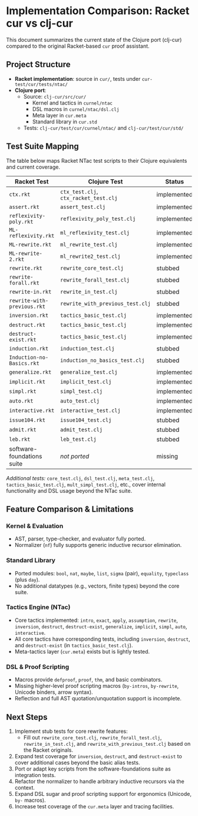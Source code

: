  # Implementation Comparison: Racket cur vs clj-cur

 This document summarizes the current state of the Clojure port (clj-cur) compared to the original Racket-based `cur` proof assistant.

 ## Project Structure
 - **Racket implementation**: source in `cur/`, tests under `cur-test/cur/tests/ntac/`
 - **Clojure port**:
   - Source: `clj-cur/src/cur/`
     - Kernel and tactics in `curnel/ntac`
     - DSL macros in `curnel/ntac/dsl.clj`
     - Meta layer in `cur.meta`
     - Standard library in `cur.std`
   - Tests: `clj-cur/test/cur/curnel/ntac/` and `clj-cur/test/cur/std/`

 ## Test Suite Mapping
 The table below maps Racket NTac test scripts to their Clojure equivalents and current coverage.

 | Racket Test                       | Clojure Test                             | Status       |
 |-----------------------------------|------------------------------------------|--------------|
 | `ctx.rkt`                         | `ctx_test.clj`, `ctx_racket_test.clj`    | implemented  |
 | `assert.rkt`                      | `assert_test.clj`                        | implemented  |
 | `reflexivity-poly.rkt`            | `reflexivity_poly_test.clj`              | implemented  |
 | `ML-reflexivity.rkt`              | `ml_reflexivity_test.clj`                | implemented  |
 | `ML-rewrite.rkt`                  | `ml_rewrite_test.clj`                    | implemented  |
 | `ML-rewrite-2.rkt`                | `ml_rewrite2_test.clj`                   | implemented  |
| `rewrite.rkt`                     | `rewrite_core_test.clj`                  | stubbed      |
| `rewrite-forall.rkt`              | `rewrite_forall_test.clj`                | stubbed      |
| `rewrite-in.rkt`                  | `rewrite_in_test.clj`                    | stubbed      |
| `rewrite-with-previous.rkt`       | `rewrite_with_previous_test.clj`         | stubbed      |
| `inversion.rkt`                   | `tactics_basic_test.clj`                 | implemented  |
| `destruct.rkt`                    | `tactics_basic_test.clj`                 | implemented  |
| `destruct-exist.rkt`              | `tactics_basic_test.clj`                 | implemented  |
| `induction.rkt`                   | `induction_test.clj`                     | stubbed      |
| `Induction-no-Basics.rkt`         | `induction_no_basics_test.clj`           | stubbed      |
 | `generalize.rkt`                  | `generalize_test.clj`                    | implemented  |
 | `implicit.rkt`                    | `implicit_test.clj`                      | implemented  |
 | `simpl.rkt`                       | `simpl_test.clj`                         | implemented  |
 | `auto.rkt`                        | `auto_test.clj`                          | implemented  |
 | `interactive.rkt`                 | `interactive_test.clj`                   | implemented  |
| `issue104.rkt`                    | `issue104_test.clj`                      | stubbed      |
| `admit.rkt`                       | `admit_test.clj`                         | stubbed      |
| `leb.rkt`                         | `leb_test.clj`                           | stubbed      |
 | software-foundations suite        | *not ported*                             | missing      |

 _Additional tests:_ `core_test.clj`, `dsl_test.clj`, `meta_test.clj`, `tactics_basic_test.clj`, `mult_simpl_test.clj`, etc., cover internal functionality and DSL usage beyond the NTac suite.

 ## Feature Comparison & Limitations

### Kernel & Evaluation
- AST, parser, type-checker, and evaluator fully ported.
- Normalizer (`nf`) fully supports generic inductive recursor elimination.

 ### Standard Library
 - Ported modules: `bool`, `nat`, `maybe`, `list`, `sigma` (pair), `equality`, `typeclass` (plus `day`).
 - No additional datatypes (e.g., vectors, finite types) beyond the core suite.

 ### Tactics Engine (NTac)
 - Core tactics implemented: `intro`, `exact`, `apply`, `assumption`, `rewrite`, `inversion`, `destruct`, `destruct-exist`, `generalize`, `implicit`, `simpl`, `auto`, `interactive`.
- All core tactics have corresponding tests, including `inversion`, `destruct`, and `destruct-exist` (in `tactics_basic_test.clj`).
 - Meta-tactics layer (`cur.meta`) exists but is lightly tested.

 ### DSL & Proof Scripting
 - Macros provide `defproof`, `proof`, `thm`, and basic combinators.
 - Missing higher-level proof scripting macros (`by-intros`, `by-rewrite`, Unicode binders, arrow syntax).
 - Reflection and full AST quotation/unquotation support is incomplete.

 ## Next Steps
1. Implement stub tests for core rewrite features:
   - Fill out `rewrite_core_test.clj`, `rewrite_forall_test.clj`, `rewrite_in_test.clj`, and `rewrite_with_previous_test.clj` based on the Racket originals.
2. Expand test coverage for `inversion`, `destruct`, and `destruct-exist` to cover additional cases beyond the basic alias tests.
3. Port or adapt key scripts from the software-foundations suite as integration tests.
4. Refactor the normalizer to handle arbitrary inductive recursors via the context.
5. Expand DSL sugar and proof scripting support for ergonomics (Unicode, `by-` macros).
6. Increase test coverage of the `cur.meta` layer and tracing facilities.
